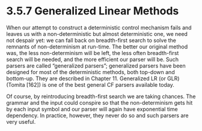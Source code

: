 # 3.5.7 Generalized Linear Methods

When our attempt to construct a deterministic control mechanism fails and leaves us with a non-deterministic but almost deterministic one, we need not despair yet: we can fall back on breadth-first search to solve the remnants of non-determinism at run-time. The better our original method was, the less non-determinism will be left, the less often breadth-first search will be needed, and the more efficient our parser will be. Such parsers are called “generalized parsers”; generalized parsers have been designed for most of the deterministic methods, both top-down and bottom-up. They are described in Chapter 11. Generalized LR (or GLR) (Tomita [162]) is one of the best general CF parsers available today.

Of course, by reintroducing breadth-first search we are taking chances. The grammar and the input could conspire so that the non-determinism gets hit by each input symbol and our parser will again have exponential time dependency. In practice, however, they never do so and such parsers are very useful.